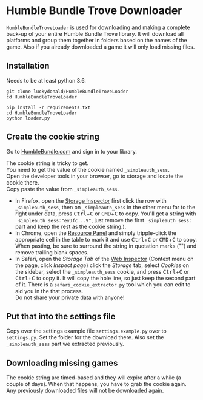 # Humble Bundle Trove Downloader

`HumbleBundleTroveLoader` is used for downloading and making a complete back-up of your entire Humble Bundle Trove library.
It will download all platforms and group them together in folders based on the names of the game.
Also if you already downloaded a game it will only load missing files. 


## Installation
Needs to be at least python 3.6.
``` 
git clone luckydonald/HumbleBundleTroveLoader
cd HumbleBundleTroveLoader

pip install -r requirements.txt
cd HumbleBundleTroveLoader
python loader.py
```


## Create the cookie string
Go to [HumbleBundle.com](https://www.humblebundle.com) and sign in to your library.  
  
The cookie string is tricky to get.  
You need to get the value of the cookie named `_simpleauth_sess`.  
Open the developer tools in your browser, go to storage and locate the cookie there.  
Copy paste the value from `_simpleauth_sess`.  

- In Firefox, open the [Storage Inspector](https://developer.mozilla.org/en-US/docs/Tools/Storage_Inspector) first click the row with `_simpleauth_sess`, then on `_simpleauth_sess` in the other menu far to the right under data, press <kbd>Ctrl</kbd>+<kbd>C</kbd> or <kbd>CMD</kbd>+<kbd>C</kbd> to copy. You'll get a string with `_simpleauth_sess:"eyJfc...9"`, just remove the first `_simpleauth_sess:` part and keep the rest as the cookie string.).
- In Chrome, open the [Resource Panel](https://developer.chrome.com/devtools/docs/resource-panel#cookies) and simply tripple-click the appropriate cell in the table to mark it and use <kbd>Ctrl</kbd>+<kbd>C</kbd> or <kbd>CMD</kbd>+<kbd>C</kbd> to copy. When pasting, be sure to surround the string in quotation marks ("") and remove trailing blank spaces.
- In Safari, open the _Storage Tab_ of the [Web Inspector](https://developer.apple.com/safari/tools/) (Context menu on the page, click _Inspect page_) click the _Storage_ tab, select _Cookies_ on the sidebar, select the `_simpleauth_sess` cookie, and press <kbd>Ctrl</kbd>+<kbd>C</kbd> or <kbd>Ctrl</kbd>+<kbd>C</kbd> to copy it. It will copy the hole line, so just keep the second part of it.  There is a `safari_cookie_extractor.py` tool which you can edit to aid you in the that process.   
Do not share your private data with anyone!

## Put that into the settings file
Copy over the settings example file `settings.example.py` over to `settings.py`.
Set the folder for the download there.
Also set the `_simpleauth_sess` part we extracted previously. 
 
  

## Downloading missing games

The cookie string are timed-based and they will expire after a while (a couple of days).
When that happens, you have to grab the cookie again.
Any previously downloaded files will not be downloaded again.
